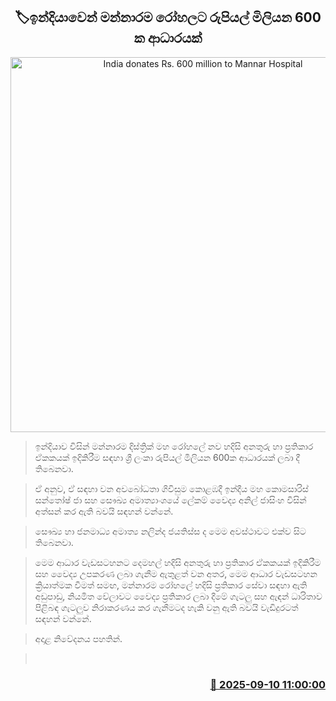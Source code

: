 <p align='center'><b><h2 align='center' title='India donates Rs. 600 million to Mannar Hospital'>🏷ඉන්දියාවෙන් මන්නාරම රෝහලට රුපියල් මිලියන 600 ක ආධාරයක්</h2></b></p>
<p align='center'><img src='https://helakuru.sgp1.cdn.digitaloceanspaces.com/esana/images/lib/mannarama-ki.jpg' width='600' alt='India donates Rs. 600 million to Mannar Hospital'></p>

> ඉන්දියාව විසින් මන්නාරම දිස්ත්‍රික් මහ රෝහලේ නව හදිසි අනතුරු හා ප්‍රතිකාර ඒකකයක් ඉදිකිරීම සඳහා ශ්‍රී ලංකා රුපියල් මිලියන 600ක ආධාරයක් ලබා දී තිබෙනවා.

> ඒ අනුව, ඒ සඳහා වන අවබෝධතා ගිවිසුම කොළඹදී ඉන්දීය මහ කොමසාරිස් සන්තෝෂ් ජා සහ සෞඛ්‍ය අමාත්‍යාංශයේ ලේකම් වෛද්‍ය අනිල් ජාසිංහ විසින් අත්සන් කර ඇති බවයි සඳහන් වන්නේ.

> සෞඛ්‍ය හා ජනමාධ්‍ය අමාත්‍ය නලින්ද ජයතිස්ස ද මෙම අවස්ථාවට එක්ව සිට තිබෙනවා.

> මෙම ආධාර වැඩසටහනට දෙමහල් හදිසි අනතුරු හා ප්‍රතිකාර ඒකකයක් ඉදිකිරීම සහ වෛද්‍ය උපකරණ ලබා ගැනීම ඇතුළත් වන අතර, මෙම ආධාර වැඩසටහන ක්‍රියාත්මක වීමත් සමඟ, මන්නාරම රෝහලේ හදිසි ප්‍රතිකාර සේවා සඳහා ඇති අඩුපාඩු, නියමිත වේලාවට වෛද්‍ය ප්‍රතිකාර ලබා දීමේ ගැටලු සහ ඇඳන් ධාරිතාව පිළිබඳ ගැටලුව නිරාකරණය කර ගැනීමටද හැකි වනු ඇති බවයි වැඩිදුරටත් සඳහන් වන්නේ.

> අදාළ නිවේදනය පහතින්.

>  



<h3 align='right'><a href='https://www.helakuru.lk/esana/p/113478/'>📅 2025-09-10 11:00:00</a></h3>
